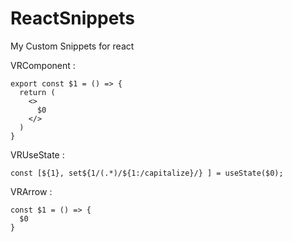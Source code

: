 # ReactSnippets
My Custom Snippets for react

VRComponent :
```
export const $1 = () => {
  return (
    <>
      $0
    </>
  )
}
```

VRUseState :
```
const [${1}, set${1/(.*)/${1:/capitalize}/} ] = useState($0);
```

VRArrow :
```
const $1 = () => {
  $0
}
```
